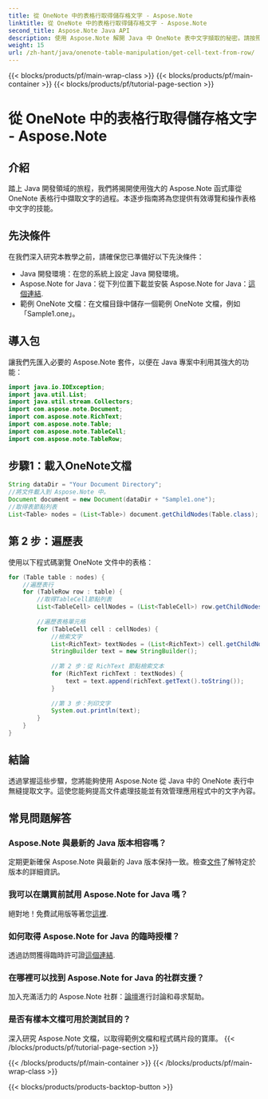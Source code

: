 ```yaml
---
title: 從 OneNote 中的表格行取得儲存格文字 - Aspose.Note
linktitle: 從 OneNote 中的表格行取得儲存格文字 - Aspose.Note
second_title: Aspose.Note Java API
description: 使用 Aspose.Note 解開 Java 中 OneNote 表中文字擷取的秘密。請按照我們的逐步指南來增強您的文件處理技能。
weight: 15
url: /zh-hant/java/onenote-table-manipulation/get-cell-text-from-row/
---
```


{{< blocks/products/pf/main-wrap-class >}}
{{< blocks/products/pf/main-container >}}
{{< blocks/products/pf/tutorial-page-section >}}

# 從 OneNote 中的表格行取得儲存格文字 - Aspose.Note

## 介紹
踏上 Java 開發領域的旅程，我們將揭開使用強大的 Aspose.Note 函式庫從 OneNote 表格行中擷取文字的過程。本逐步指南將為您提供有效導覽和操作表格中文字的技能。
## 先決條件
在我們深入研究本教學之前，請確保您已準備好以下先決條件：
- Java 開發環境：在您的系統上設定 Java 開發環境。
-  Aspose.Note for Java：從下列位置下載並安裝 Aspose.Note for Java：[這個連結](https://releases.aspose.com/note/java/).
- 範例 OneNote 文檔：在文檔目錄中儲存一個範例 OneNote 文檔，例如「Sample1.one」。
## 導入包
讓我們先匯入必要的 Aspose.Note 套件，以便在 Java 專案中利用其強大的功能：
```java
import java.io.IOException;
import java.util.List;
import java.util.stream.Collectors;
import com.aspose.note.Document;
import com.aspose.note.RichText;
import com.aspose.note.Table;
import com.aspose.note.TableCell;
import com.aspose.note.TableRow;
```
## 步驟1：載入OneNote文檔
```java
String dataDir = "Your Document Directory";
//將文件載入到 Aspose.Note 中。
Document document = new Document(dataDir + "Sample1.one");
//取得表節點列表
List<Table> nodes = (List<Table>) document.getChildNodes(Table.class);
```
## 第 2 步：遍歷表
使用以下程式碼瀏覽 OneNote 文件中的表格：
```java
for (Table table : nodes) {
    //遍歷表行
    for (TableRow row : table) {
        //取得TableCell節點列表
        List<TableCell> cellNodes = (List<TableCell>) row.getChildNodes(TableCell.class);
        
        //遍歷表格單元格
        for (TableCell cell : cellNodes) {
            //檢索文字
            List<RichText> textNodes = (List<RichText>) cell.getChildNodes(RichText.class);
            StringBuilder text = new StringBuilder();
            
            //第 2 步：從 RichText 節點檢索文本
            for (RichText richText : textNodes) {
                text = text.append(richText.getText().toString());
            }
            
            //第 3 步：列印文字
            System.out.println(text);
        }
    }
}
```
## 結論
透過掌握這些步驟，您將能夠使用 Aspose.Note 從 Java 中的 OneNote 表行中無縫提取文字。這使您能夠提高文件處理技能並有效管理應用程式中的文字內容。
## 常見問題解答
### Aspose.Note 與最新的 Java 版本相容嗎？
定期更新確保 Aspose.Note 與最新的 Java 版本保持一致。檢查[文件](https://reference.aspose.com/note/java/)了解特定於版本的詳細資訊。
### 我可以在購買前試用 Aspose.Note for Java 嗎？
絕對地！免費試用版等著您[這裡](https://releases.aspose.com/).
### 如何取得 Aspose.Note for Java 的臨時授權？
透過訪問獲得臨時許可證[這個連結](https://purchase.aspose.com/temporary-license/).
### 在哪裡可以找到 Aspose.Note for Java 的社群支援？
加入充滿活力的 Aspose.Note 社群：[論壇](https://forum.aspose.com/c/note/28)進行討論和尋求幫助。
### 是否有樣本文檔可用於測試目的？
深入研究 Aspose.Note 文檔，以取得範例文檔和程式碼片段的寶庫。
{{< /blocks/products/pf/tutorial-page-section >}}

{{< /blocks/products/pf/main-container >}}
{{< /blocks/products/pf/main-wrap-class >}}

{{< blocks/products/products-backtop-button >}}
